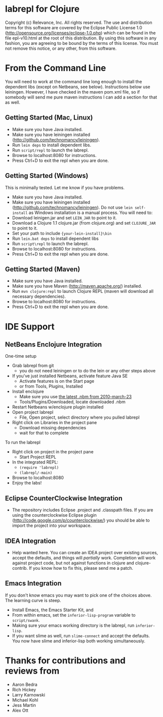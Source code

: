 # labrepl for Clojure

Copyright (c) Relevance, Inc. All rights reserved.
The use and distribution terms for this software are covered by the
Eclipse Public License 1.0 (http://opensource.org/licenses/eclipse-1.0.php)
which can be found in the file epl-v10.html at the root of this distribution.
By using this software in any fashion, you are agreeing to be bound by
the terms of this license.
You must not remove this notice, or any other, from this software.

# From the Command Line

You will need to work at the command line long enough to install the
dependent libs (except on Netbeans, see below). Instructions below use leiningen. However, I have
checked in the maven pom.xml file, so if somebody will send me pure
maven instructions I can add a section for that as well.

## Getting Started (Mac, Linux)

* Make sure you have Java installed.
* Make sure you have leiningen installed (http://github.com/technomancy/leiningen).
* Run `lein deps` to install dependent libs.
* Run `script/repl` to launch the labrepl.
* Browse to localhost:8080 for instructions.
* Press Ctrl+D to exit the repl when you are done.

## Getting Started (Windows)

This is minimally tested. Let me know if you have problems.

* Make sure you have Java installed.
* Make sure you have leiningen installed (http://github.com/technomancy/leiningen). Do not use `lein self-install` as Windows installation is a manual process. You will need to:
* Download leinigen.jar and set `LEIN_JAR` to point to it.
* Download a Clojure 1.1 clojure.jar (from clojure.org) and set `CLOJURE_JAR` to point to it.
* Set your path to include `{your-lein-install}\bin`
* Run `lein.bat deps` to install dependent libs
* Run `script\repl` to launch the labrepl.
* Browse to localhost:8080 for instructions.
* Press Ctrl+D to exit the repl when you are done.

## Getting Started (Maven)

* Make sure you have Java installed.
* Make sure you have Maven (http://maven.apache.org/) installed.
* Run `mvn clojure:repl` to launch Clojure REPL (maven will download all necessary
  dependencies).
* Browse to localhost:8080 for instructions.
* Press Ctrl+D to exit the repl when you are done.

# IDE Support

## NetBeans Enclojure Integration

One-time setup

* Grab labrepl from git
  * you do not need leiningen or to do the lein or any other steps above
* If you've just installed Netbeans, activate feature Java SE
  * Activate features is on the Start page
  * or from Tools, Plugins, Installed
* Install enclojure
  * Make sure you use [the latest .nbm from 2010-march-23](http://github.com/downloads/EricThorsen/enclojure/enclojure-plugin-2010-23-mar.nbm)	
  * Tools/Plugins/Downloaded, locate downloaded .nbm
* Restart Netbeans w/enclojure plugin installed
* Open project labrepl
  * File, Open project, select directory where you pulled labrepl
* Right click on Libraries in the project pane
  * Download missing dependencies
  *	wait for that to complete

To run the labrepl

* Right click on project in the project pane
  * Start Project REPL
* In the integrated REPL:
  * `(require 'labrepl)`
  * `(labrepl/-main)`
* Browse to localhost:8080
* Enjoy the labs!

## Eclipse CounterClockwise Integration

* The repository includes Eclipse .project and .classpath files. If you are using the counterclockwise Eclipse plugin (http://code.google.com/p/counterclockwise/) you should be able to import the project into your workspace.

## IDEA Integration

* Help wanted here. You can create an IDEA project over existing sources, accept the defaults, and things will *partially* work. Completion will work against project code, but not against functions in clojure and clojure-contrib. If you know how to fix this, please send me a patch.

## Emacs Integration

If you don't know emacs you may want to pick one of the choices above. The learning curve is steep.

* Install Emacs, the Emacs Starter Kit, and 
* From within emacs, set the `inferior-lisp-program` variable to `script/swank`. 
* Making sure your emacs working directory is the labrepl, run `inferior-lisp`.
* If you want slime as well, run `slime-connect` and accept the defaults. You now have slime and inferior-lisp both working simultaneously.

# Thanks for contributions and reviews from

* Aaron Bedra
* Rich Hickey
* Larry Karnowski
* Michael Kohl
* Jess Martin
* Alex Ott


 
